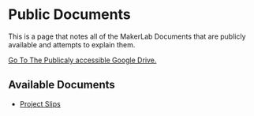 # Public Documents
This is a page that notes all of the MakerLab Documents that are publicly available and attempts to explain them.

[Go To The Publicaly accessible Google Drive.](https://drive.google.com/drive/folders/1tXxg5LY8pk3Rm8OSJiYt52xQnMtXOfWE?usp=sharing)

## Available Documents
- [Project Slips](project_slip_printout.md)